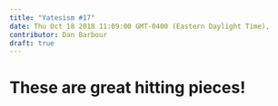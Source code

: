 ```yaml
---
title: "Yatesism #17"
date: Thu Oct 18 2018 11:09:00 GMT-0400 (Eastern Daylight Time),
contributor: Dan Barbour
draft: true
---
```

# These are great hitting pieces!
